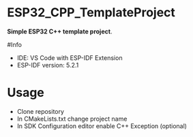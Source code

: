 # ESP32_CPP_TemplateProject
**Simple ESP32 C++ template project**.

#Info
- IDE: VS Code with ESP-IDF Extension
- ESP-IDF version: 5.2.1

# Usage
- Clone repository
- In CMakeLists.txt change project name
- In SDK Configuration editor enable C++ Exception (optional)	 

